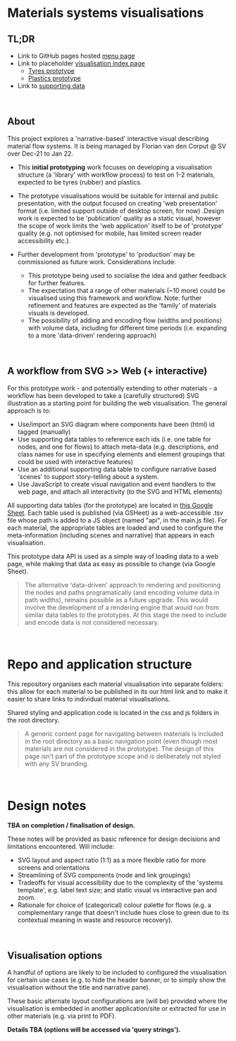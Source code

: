 # Materials systems visualisations
## TL;DR
- Link to GitHub pages hosted [menu page](https://sv-data-projects.github.io/materials-systems)  
- Link to placeholder [visualisation index page](https://sv-data-projects.github.io/materials-systems/)
  - [Tyres prototype](https://sv-data-projects.github.io/materials-systems/tyres/)
  - [Plastics prototype](https://sv-data-projects.github.io/materials-systems/plastics/)
- Link to [supporting data](https://docs.google.com/spreadsheets/d/1hrwNUVpjX_990lH1BuGyu3-8AxauoPYknTgJDSGfQ3I)

&nbsp;
## About
This project explores a 'narrative-based' interactive visual describing material flow systems. It is being  managed by Florian van den Corput @ SV over Dec-21 to Jan 22.

- This **initial prototyping** work focuses on developing a visualisation structure (a 'library' with workflow process) to test on 1-2 materials, expected to be tyres (rubber) and plastics. 

- The prototype visualisations would be suitable for internal and public presentation, with the output focused on creating 'web presentation' format  (i.e. limited support outside of desktop screen, for now) .Design work is expected to be 'publication' quality as a static visual, however the scope of work limits the 'web application' itself to be of 'prototype' quality (e.g. not optimised for mobile, has limited screen reader accessibility etc.). 

- Further development from 'prototype' to 'production' may be commissioned as future work. Considerations include: 

  - This prototype being used to socialise the idea and gather feedback for further features.
  - The expectation that a range of other materials (~10 more) could be visualised using this framework and workflow. Note: further refinement and features are expected as the 'family' of materials visuals is developed.
  - The possibility of adding and encoding flow (widths and positions) with volume data, including for different time periods (i.e. expanding to a more 'data-driven' rendering approach)

&nbsp;
## A workflow from SVG >> Web (+ interactive)

For this prototype work - and potentially extending to other materials - a workflow has been developed to take a (carefully structured) SVG illustration as a starting point for building the web visualisation.
The general approach is to:
  - Use/import an SVG diagram where components have been (html) id tagged (manually)
  - Use supporting data tables to reference each ids (i.e. one table for nodes,  and one for flows) to attach meta-data (e.g. descriptions, and class names for use in specifying elements and element groupings that could be used with interactive features) 
  - Use an additional supporting data table to configure narrative based 'scenes' to support story-telling about a system.
  - Use JavaScript to create visual navigation and event handlers to the web page, and attach all interactivity (to the SVG and HTML elements)

All supporting data tables (for the prototype) are located in [this Google Sheet](https://docs.google.com/spreadsheets/d/1hrwNUVpjX_990lH1BuGyu3-8AxauoPYknTgJDSGfQ3I). Each table used is published (via GSHeet) as a web-accessible .tsv file whose path is added to a JS object (named "api", in the main.js file). For each material, the appropriate tables are loaded and used to configure the meta-information (including scenes and narrative) that appears in each visualisation.

This prototype data API is used as a simple way of loading data to a web page, while making that data as easy as possible to change (via Google Sheet). 

> The alternative 'data-driven' approach to rendering and positioning  the nodes and paths programatically (and encoding volume data in path widths), remains possible as a future upgrade. This would involve the development of a rendering engine that would run from similar data tables to the prototypes. At this stage the need to include and encode data is not considered necessary.


&nbsp;
# Repo and application structure

This repository organises each material visualisation into separate folders: this allow for each material to be published in its our html link and to make it easier to share links to individual material visualisations. 

Shared styling and application code is located in the css and js folders in the root directory.

> A generic content page for navigating between materials is included in the root directory as a basic navigation point (even though most materials are not considered in the prototype). The design of this page isn't part of the prototype scope and is deliberately not styled with any SV branding.  

&nbsp;
# Design notes 
**TBA on completion / finalisation of design.** 

These notes will be provided as basic reference for design decisions and limitations encountered. Will include:
- SVG layout and aspect ratio (1:1) as a more flexible ratio for more screens and orientations
- Streamlining of SVG components (node and link groupings)
- Tradeoffs for visual accessibility due to the complexity of the 'systems template', e.g. label text size; and static visual vs interactive pan and zoom.
- Rationale for choice of (categorical) colour palette for flows (e.g. a complementary range that doesn't include hues close to green due to its contextual meaning in waste and resource recovery).

&nbsp;
## Visualisation options
A handful of options are likely to be included to configured the visualisation for certain use cases (e.g. to hide the header banner, or to simply show the visualisation without the title and narrative pane).

These basic alternate layout configurations are (will be) provided where the visualisation is embedded in another application/site or extracted for use in other materials (e.g. via print to PDF). 

**Details TBA (options will be accessed via 'query strings').**
